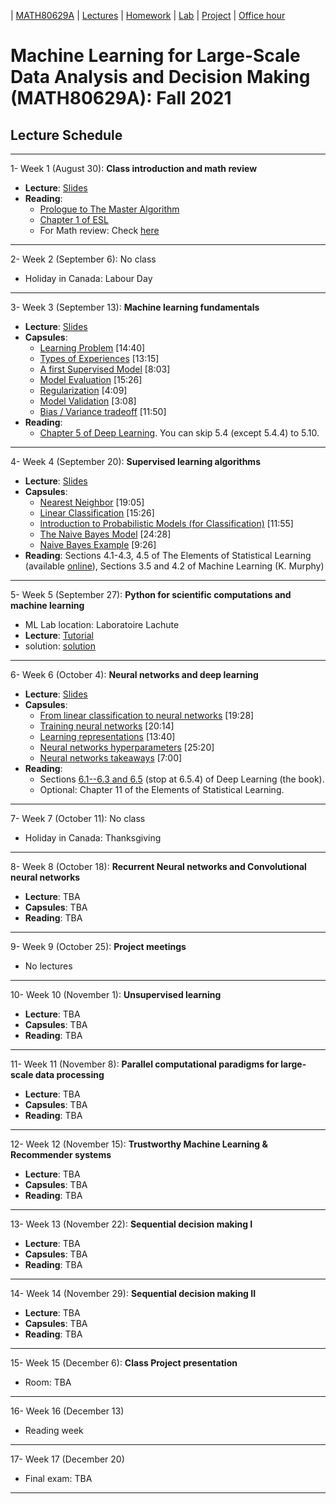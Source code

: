 | [MATH80629A](main.md) | [Lectures](lectures.md) | [Homework](homework.md) | [Lab](lab.md) | [Project](project.md) | [Office hour](office_hr.md)
# Machine Learning for Large-Scale Data Analysis and Decision Making (MATH80629A): Fall 2021

## Lecture Schedule
___
1- <span style="font-size:1em;">Week 1 (August 30): **Class introduction and math review**</span>
- **Lecture**: [Slides](https://github.com/gfarnadi/gfarnadi.github.io/blob/master/courses/ML/lecture_files/slides_intro.pdf)
- **Reading**: 
  * [Prologue to The Master Algorithm](http://homes.cs.washington.edu/~pedrod/Prologue.pdf)
  * [Chapter 1 of ESL](https://web.stanford.edu/~hastie/Papers/ESLII.pdf)
  * For Math review: Check [here](http://www.cs.toronto.edu/~lcharlin/courses/80-629/math_resources.html)
  
___
2- <span style="font-size:1em;">Week 2 (September 6): No class </span>
- Holiday in Canada: Labour Day

___
3- <span style="font-size:1em;">Week 3 (September 13): **Machine learning fundamentals**</span> 
- **Lecture**: [Slides](http://www.cs.toronto.edu/~lcharlin/courses/80-629/slides_ml-fundamentals.pdf)
- **Capsules**:  
  * [Learning Problem](https://youtu.be/XHjYLAooCQI) [14:40]
  * [Types of Experiences](https://youtu.be/bUrw6MWiI7E) [13:15]
  * [A first Supervised Model](https://www.youtube.com/watch?v=fu8IBbPREBg) [8:03]
  * [Model Evaluation](https://youtu.be/jB69v09vrn8) [15:26]
  * [Regularization](https://www.youtube.com/watch?v=SFzhFrWOTEI) [4:09]
  * [Model Validation](https://www.youtube.com/watch?v=WoFGyFvyoeo) [3:08]
  * [Bias / Variance tradeoff](https://www.youtube.com/watch?v=L5Hehy9s8SI) [11:50]
- **Reading**:  
  * [Chapter 5 of Deep Learning](http://www.deeplearningbook.org/contents/ml.html). You can skip 5.4 (except 5.4.4) to 5.10.  
  
___
4- <span style="font-size:1em;">Week 4 (September 20): **Supervised learning algorithms**</span> 
- **Lecture**: [Slides](http://www.cs.toronto.edu/~lcharlin/courses/80-629/slides_supervised.pdf)
- **Capsules**: 
  * [Nearest Neighbor](https://youtu.be/wrpB9mxmhJc) [19:05]
  * [Linear Classification](https://youtu.be/Kv8Ab2I_7CM) [15:26]
  * [Introduction to Probabilistic Models (for Classification)](https://youtu.be/CnJTkeJpJLY) [11:55]
  * [The Naive Bayes Model](https://youtu.be/8L2ZM20BdoA) [24:28]
  * [Naive Bayes Example](https://youtu.be/xg8wZOr6zrY) [9:26]
- **Reading**: Sections 4.1-4.3, 4.5 of The Elements of Statistical Learning (available [online](https://web.stanford.edu/~hastie/ElemStatLearn/)), Sections 3.5 and 4.2 of Machine Learning (K. Murphy)

___
5- <span style="font-size:1em;">Week 5 (September 27): **Python for scientific computations and machine learning**</span> 
- ML Lab location: Laboratoire Lachute
- **Lecture**: [Tutorial](https://colab.research.google.com/github/lcharlin/80-629/blob/master/week4-PracticalSession/Introduction_to_ML.ipynb)
- solution: [solution](https://colab.research.google.com/github/lcharlin/80-629/blob/master/week4-PracticalSession/Introduction_to_ML_Solutions.ipynb)

___
6- <span style="font-size:1em;">Week 6 (October 4): **Neural networks and deep learning**</span> 
- **Lecture**: [Slides](http://www.cs.toronto.edu/~lcharlin/courses/80-629/slides_nn.pdf)
- **Capsules**: 
  * [From linear classification to neural networks](https://youtu.be/Bs6NA2gGz78) [19:28]
  * [Training neural networks](https://youtu.be/c47a3YxIG7k) [20:14]
  * [Learning representations](https://youtu.be/N_JU7egyGGA)  [13:40]
  * [Neural networks hyperparameters](https://youtu.be/5axp1O299qM)  [25:20]
  * [Neural networks takeaways](https://youtu.be/Nqs-C7wBVQo) [7:00]
- **Reading**:
  * Sections [6.1--6.3 and 6.5](http://www.deeplearningbook.org/contents/mlp.html) (stop at 6.5.4) of Deep Learning (the book).  
  * Optional: Chapter 11 of the Elements of Statistical Learning.

___
7- <span style="font-size:1em;">Week 7 (October 11): No class</span>
* Holiday in Canada: Thanksgiving

___
8- <span style="font-size:1em;">Week 8 (October 18): **Recurrent Neural networks and Convolutional neural networks**</span> 
- **Lecture**: TBA
- **Capsules**: TBA
- **Reading**: TBA

___
9- <span style="font-size:1em;">Week 9 (October 25): **Project meetings**</span> 
- No lectures

___
10- <span style="font-size:1em;">Week 10 (November 1): **Unsupervised learning**</span> 
- **Lecture**: TBA
- **Capsules**: TBA
- **Reading**: TBA

___
11- <span style="font-size:1em;">Week 11 (November 8): **Parallel computational paradigms for large-scale data processing**</span>
- **Lecture**: TBA
- **Capsules**: TBA
- **Reading**: TBA

___
12- <span style="font-size:1em;">Week 12 (November 15): **Trustworthy Machine Learning  & Recommender systems**</span> 
- **Lecture**: TBA
- **Capsules**: TBA
- **Reading**: TBA

___
13- <span style="font-size:1em;">Week 13 (November 22): **Sequential decision making I**</span> 
- **Lecture**: TBA
- **Capsules**: TBA
- **Reading**: TBA

___
14- <span style="font-size:1em;">Week 14 (November 29): **Sequential decision making II**</span> 
- **Lecture**: TBA
- **Capsules**: TBA
- **Reading**: TBA

___
15- <span style="font-size:1em;">Week 15 (December 6): **Class Project presentation**</span>
* Room: TBA

___
16- <span style="font-size:1em;">Week 16 (December 13)</span>
* Reading week

___
17- <span style="font-size:1em;">Week 17 (December 20)</span>
* Final exam: TBA

___

